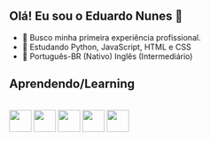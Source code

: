 ## Olá! Eu sou o Eduardo Nunes 👋

- 🔭  Busco minha primeira experiência profissional.
- 🌱  Estudando Python, JavaScript, HTML e CSS
- 💬  Português-BR (Nativo) Inglês (Intermediário)

<h2> Aprendendo/Learning</h2>
<div align="left" style="display: inline_block"><br>
  <img width="40" src="https://cdn.jsdelivr.net/gh/devicons/devicon@latest/icons/python/python-original.svg" />
  <img width="40" src="https://cdn.jsdelivr.net/gh/devicons/devicon@latest/icons/javascript/javascript-original.svg" />
  <img width="40" src="https://cdn.jsdelivr.net/gh/devicons/devicon@latest/icons/html5/html5-original.svg" />
  <img width="40" src="https://cdn.jsdelivr.net/gh/devicons/devicon@latest/icons/css3/css3-original.svg" />
  <img width="40" src="https://cdn.jsdelivr.net/gh/devicons/devicon@latest/icons/git/git-original.svg" />
  
